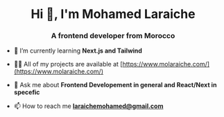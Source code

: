 <h1 align="center">Hi 👋, I'm Mohamed Laraiche</h1>
<h3 align="center">A frontend developer from Morocco
 </h3>


- 🌱 I’m currently learning **Next.js and Tailwind**

- 👨‍💻 All of my projects are available at [https://www.molaraiche.com/](https://www.molaraiche.com/)

- 💬 Ask me about **Frontend Developement in general and React/Next in specefic**

- 📫 How to reach me **laraichemohamed@gmail.com**

